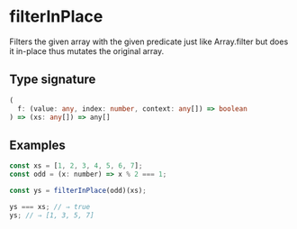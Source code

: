 # filterInPlace

Filters the given array with the given predicate just like Array.filter but does it in-place thus mutates the original array.

## Type signature

<!-- prettier-ignore-start -->
```typescript
(
  f: (value: any, index: number, context: any[]) => boolean
) => (xs: any[]) => any[]
```
<!-- prettier-ignore-end -->

## Examples

<!-- prettier-ignore-start -->
```javascript
const xs = [1, 2, 3, 4, 5, 6, 7];
const odd = (x: number) => x % 2 === 1;

const ys = filterInPlace(odd)(xs);

ys === xs; // ⇒ true
ys; // ⇒ [1, 3, 5, 7]
```
<!-- prettier-ignore-end -->
